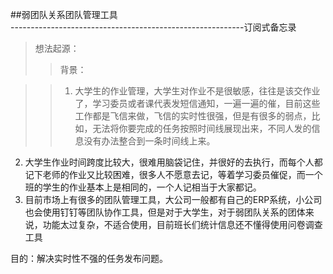 ##弱团队关系团队管理工具  
 ----------------------------------------------------------订阅式备忘录
>想法起源：
> >背景：

>>1. 大学生的作业管理，大学生对作业不是很敏感，往往是该交作业了，学习委员或者课代表发短信通知，一遍一遍的催，目前这些工作都是飞信来做，飞信的实时性很强，但是有很多的弱点，比如，无法将你要完成的任务按照时间线展现出来，不同人发的信息没有办法整合到一条时间线上来。
2. 大学生作业时间跨度比较大，很难用脑袋记住，并很好的去执行，而每个人都记下老师的作业又比较困难，很多人不愿意去记，等着学习委员催促，而一个班的学生的作业基本上是相同的，一个人记相当于大家都记。
3. 目前市场上有很多的团队管理工具，大公司一般都有自己的ERP系统，小公司也会使用钉钉等团队协作工具，但是对于大学生，对于弱团队关系的团体来说，功能太过复杂，不适合使用，目前班长们统计信息还不懂得使用问卷调查工具

目的：解决实时性不强的任务发布问题。
